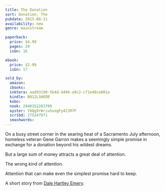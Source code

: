 ```yaml
---
title: The Donation
sort: Donation, The
pubdate: 2015-08-11
availability: new
genre: mainstream

paperback:
  price: $4.99
  pages: 29
  isbn: 16

ebook:
  price: $2.99
  isbn: 17

sold_by:
  amazon:
  ibooks:
  inktera: aad93190-5b4d-4494-a9c2-cf1e48ce801a
  kindle: B012LSHEO8
  kobo:
  nook: 2940152283709
  oyster: Y6Qg9rWriuSvogFy42JR7F
  scribd: 275247971
  smashwords:
---
```


On a busy street corner in the searing heat of a Sacramento July afternoon,
homeless veteran Gene Garron
makes a seemingly simple promise
in exchange for a donation beyond his wildest dreams.

But a large sum of money attracts a great deal of attention.

The wrong kind of attention.

Attention that can make even the simplest promise hard to keep.

A short story
from [Dale Hartley Emery](http://dalehartleyemery.com).
